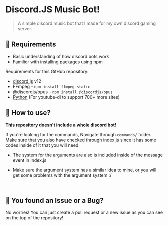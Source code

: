 # Discord.JS Music Bot!

> A simple discord music bot that I made for my own discord gaming server.

## 📕 Requirements

- Basic understanding of how discord bots work
- Familier with installing packages using npm

Requirements for this GitHub repository:

- [discord.js](https://discord.js.org/#/) v12
- FFmpeg - `npm install ffmpeg-static`
- @discordjs/opus - `npm install @discordjs/opus`
- [Python](http://python.com) (For youtube-dl to support 700+ more sites)

## 📗 How to use?

**This repository doesn't include a whole discord bot!**

If you're looking for the commands, Navigate through `commands/` folder. Make sure that you also have checked through index.js since it has some codes inside of it that you will need.

- The system for the arguments are also is included inside of the message event in Index.js

- Make sure the argument system has a similar idea to mine, or you will get some problems with the argument system :/

<br>

## 🐛 You found an Issue or a Bug?

No worries! You can just create a pull request or a new issue as you can see on the top of the repository!
